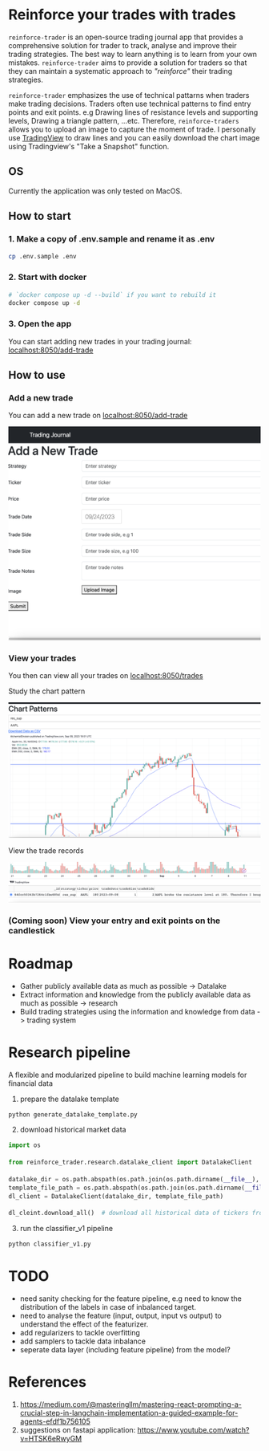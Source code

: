 # Reinforce your trades with trades

`reinforce-trader` is an open-source trading journal app that provides a comprehensive solution for trader to track, analyse and improve their trading strategies. The best way to learn anything is to learn from your own mistakes. `reinforce-trader` aims to provide a solution for traders so that they can maintain a systematic approach to *"reinforce"* their trading strategies.

`reinforce-trader` emphasizes the use of technical pattarns when traders make trading decisions. Traders often use technical patterns to find entry points and exit points. e.g Drawing lines of resistance levels and supporting levels, Drawing a triangle pattern, ...etc. Therefore, `reinforce-traders` allows you to upload an image to capture the moment of trade. I personally use [TradingView](https://www.tradingview.com/) to draw lines and you can easily download the chart image using Tradingview's "Take a Snapshot" function.


## OS
Currently the application was only tested on MacOS.


## How to start
### 1. Make a copy of .env.sample and rename it as .env
```bash
cp .env.sample .env
```

### 2. Start with docker
```bash
# `docker compose up -d --build` if you want to rebuild it
docker compose up -d
```

### 3. Open the app
You can start adding new trades in your trading journal: [localhost:8050/add-trade](http://localhost:8050/add-trade)

## How to use
### Add a new trade
You can add a new trade on [localhost:8050/add-trade](http://localhost:8050/add-trade)

![add-trade.png](add-trade.png)

### View your trades
You then can view all your trades on [localhost:8050/trades](http://localhost:8050/trades)

Study the chart pattern

![trades-chart-pattern.png](trades-chart-pattern.png)

View the trade records

![trades-table.png](trades-table.png)

### (Coming soon) View your entry and exit points on the candlestick


# Roadmap
- Gather publicly available data as much as possible -> Datalake
- Extract information and knowledge from the publicly available data as much as possible -> research
- Build trading strategies using the information and knowledge from data -> trading system


# Research pipeline
A flexible and modularized pipeline to build machine learning models for financial data

1. prepare the datalake template
```bash
python generate_datalake_template.py
```

2. download historical market data
```python
import os

from reinforce_trader.research.datalake_client import DatalakeClient

datalake_dir = os.path.abspath(os.path.join(os.path.dirname(__file__), 'data'))
template_file_path = os.path.abspath(os.path.join(os.path.dirname(__file__), 'datalake_template.yaml'))
dl_client = DatalakeClient(datalake_dir, template_file_path)

dl_cleint.download_all()  # download all historical data of tickers from the template
```

3. run the classifier_v1 pipeline
```bash
python classifier_v1.py
```

# TODO
- need sanity checking for the feature pipeline, e.g need to know the distribution of the labels in case of inbalanced target.
- need to analyse the feature (input, output, input vs output) to understand the effect of the featurizer.
- add regularizers to tackle overfitting
- add samplers to tackle data inbalance
- seperate data layer (including feature pipeline) from the model?


# References
1. https://medium.com/@masteringllm/mastering-react-prompting-a-crucial-step-in-langchain-implementation-a-guided-example-for-agents-efdf1b756105
2. suggestions on fastapi application: https://www.youtube.com/watch?v=HTSK6eRwyGM



